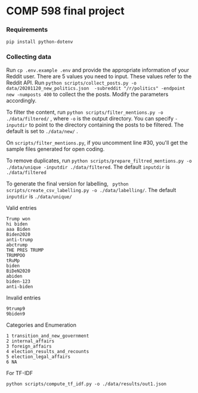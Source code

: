 # COMP 598 final project



### Requirements
`pip install python-dotenv`

### Collecting data

Run `cp .env.example .env` and provide the appropriate information of your Reddit user.
There are 5 values you need to input. These values refer to the Reddit API.
Run `python scripts/collect_posts.py -o data/20201120_new_politics.json  -subreddit "/r/politics" -endpoint new -numposts 400` to collect the the posts. Modify the parameters accordingly.

<!-- python scripts/collect_posts.py -o data/20201104_politics.json "/r/politics" -->

To filter the content, run `python scripts/filter_mentions.py -o ./data/filtered/` , where `-o` is the output directory. You can specify `-inputdir` to point to the directory containing the posts to be filtered. The default is set to `./data/new/` .

On `scripts/filter_mentions.py`, if you uncomment line #30, you'll get the sample files generated for open coding. 


To remove duplicates, run 
`python scripts/prepare_filtred_mentions.py -o ./data/unique -inputdir ./data/filtered`. The default `inputdir` is `./data/filtered`

To generate the final version for labelling, ` python scripts/create_csv_labelling.py -o ./data/labelling/`. The default `inputdir` is `./data/unique/`

Valid entries
```
Trump won
hi biden
aaa Biden
Biden2020
anti-trump
abctrump
THE PRES TRUMP
TRUMPOO
tRuMp
biden
BiDeN2020
abiden
biden-123
anti-biden

```

Invalid entries
```
9trump9
9biden9
```

Categories and Enumeration
```
1 transition_and_new_government
2 internal_affairs
3 foreign_affairs
4 election_results_and_recounts
5 election_legal_affairs
6 NA
```


For TF-IDF
```
python scripts/compute_tf_idf.py -o ./data/results/out1.json
```